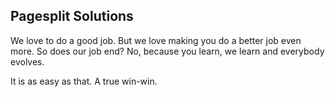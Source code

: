 ## Pagesplit Solutions

We love to do a good job. But we love making you do a better job even more. So does our job end? No, because you learn, we learn and everybody evolves. 

It is as easy as that. A true win-win.
